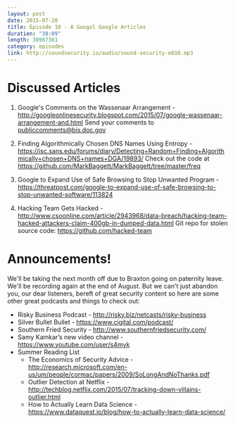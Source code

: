 ```yaml
---
layout: post
date: 2015-07-20
title: Episode 10 - A Googol Google Articles
duration: "38:09"
length: 38907361 
category: episodes
link: http://soundsecurity.io/audio/sound-security-e010.mp3
---
```


# Discussed Articles

1. Google's Comments on the Wassenaar Arrangement - http://googleonlinesecurity.blogspot.com/2015/07/google-wassenaar-arrangement-and.html
   Send your comments to publiccomments@bis.doc.gov

2. Finding Algorithmically Chosen DNS Names Using Entropy - https://isc.sans.edu/forums/diary/Detecting+Random+Finding+Algorithmically+chosen+DNS+names+DGA/19893/
   Check out the code at https://github.com/MarkBaggett/MarkBaggett/tree/master/freq

3. Google to Expand Use of Safe Browsing to Stop Unwanted Program - https://threatpost.com/google-to-expand-use-of-safe-browsing-to-stop-unwanted-software/113824
   
4. Hacking Team Gets Hacked - http://www.csoonline.com/article/2943968/data-breach/hacking-team-hacked-attackers-claim-400gb-in-dumped-data.html
   Git repo for stolen source code: https://github.com/hacked-team

# Announcements!
We'll be taking the next month off due to Braxton going on paternity leave. We'll be recording again at the end of August. But we can't just abandon you, our dear listeners, bereft of great security content so here are some other great podcasts and things to check out:

* Risky Business Podcast - http://risky.biz/netcasts/risky-business
* Silver Bullet Bullet - https://www.cigital.com/podcast/
* Southern Fried Security - http://www.southernfriedsecurity.com/
* Samy Kamkar’s new video channel - https://www.youtube.com/user/s4myk
* Summer Reading List
    * The Economics of Security Advice - http://research.microsoft.com/en-us/um/people/cormac/papers/2009/SoLongAndNoThanks.pdf
    * Outlier Detection at Netflix - http://techblog.netflix.com/2015/07/tracking-down-villains-outlier.html
    * How to Actually Learn Data Science - https://www.dataquest.io/blog/how-to-actually-learn-data-science/
